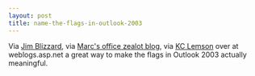 ```yaml
---
layout: post
title: name-the-flags-in-outlook-2003
---
```

Via [Jim
Blizzard](http://snowstormlife.com/blogs/bliz/PermaLink.aspx?guid=069b1781-3849-4ea1-9c2c-e453e91416da),
via [Marc's office zealot
blog](http://blogs.officezealot.com/marc/archives/000260.html), via [KC
Lemson](http://http://weblogs.asp.net/kclemson/archive/2004/01/29/64814.aspx)
over at weblogs.asp.net a great way to make the flags in Outlook 2003
actually meaningful.

 

 
